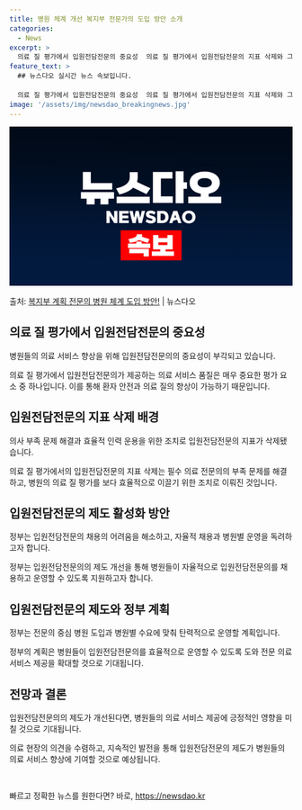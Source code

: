```yaml
---
title: 병원 체계 개선 복지부 전문가의 도입 방안 소개
categories:
  - News
excerpt: >
  의료 질 평가에서 입원전담전문의 중요성  의료 질 평가에서 입원전담전문의 지표 삭제와 그에 따른 논란에 대해…
feature_text: >
  ## 뉴스다오 실시간 뉴스 속보입니다.

  의료 질 평가에서 입원전담전문의 중요성  의료 질 평가에서 입원전담전문의 지표 삭제와 그에 따른 논란에 대해…
image: '/assets/img/newsdao_breakingnews.jpg'
---
```


![뉴스다오 속보](/assets/img/newsdao_breakingnews.jpg)

<p>출처: <a href="https://newsdao.kr/4627" rel="dofollow">복지부 계획 전문의 병원 체계 도입 방안!</a> | 뉴스다오</p>

<h2 data-ke-size="size26">의료 질 평가에서 입원전담전문의 중요성</h2>
<p data-ke-size="size16">병원들의 의료 서비스 향상을 위해 입원전담전문의의 중요성이 부각되고 있습니다.</p>
<p data-ke-size="size16">의료 질 평가에서 입원전담전문의가 제공하는 의료 서비스 품질은 매우 중요한 평가 요소 중 하나입니다. 이를 통해 환자 안전과 의료 질의 향상이 가능하기 때문입니다.</p>

<h2 data-ke-size="size26">입원전담전문의 지표 삭제 배경</h2>
<p data-ke-size="size16">의사 부족 문제 해결과 효율적 인력 운용을 위한 조치로 입원전담전문의 지표가 삭제됐습니다.</p>
<p data-ke-size="size16">의료 질 평가에서의 입원전담전문의 지표 삭제는 필수 의료 전문의의 부족 문제를 해결하고, 병원의 의료 질 평가를 보다 효율적으로 이끌기 위한 조치로 이뤄진 것입니다.</p>

<h2 data-ke-size="size26">입원전담전문의 제도 활성화 방안</h2>
<p data-ke-size="size16">정부는 입원전담전문의 채용의 어려움을 해소하고, 자율적 채용과 병원별 운영을 독려하고자 합니다.</p>
<p data-ke-size="size16">정부는 입원전담전문의의 제도 개선을 통해 병원들이 자율적으로 입원전담전문의를 채용하고 운영할 수 있도록 지원하고자 합니다.</p>

<h2 data-ke-size="size26">입원전담전문의 제도와 정부 계획</h2>
<p data-ke-size="size16">정부는 전문의 중심 병원 도입과 병원별 수요에 맞춰 탄력적으로 운영할 계획입니다.</p>
<p data-ke-size="size16">정부의 계획은 병원들이 입원전담전문의를 효율적으로 운영할 수 있도록 도와 전문 의료서비스 제공을 확대할 것으로 기대됩니다.</p>

<h2 data-ke-size="size26">전망과 결론</h2>
<p data-ke-size="size16">입원전담전문의의 제도가 개선된다면, 병원들의 의료 서비스 제공에 긍정적인 영향을 미칠 것으로 기대됩니다.</p>
<p data-ke-size="size16">의료 현장의 의견을 수렴하고, 지속적인 발전을 통해 입원전담전문의 제도가 병원들의 의료 서비스 향상에 기여할 것으로 예상됩니다.</p>
<p data-ke-size="size16">&nbsp;</p> 

빠르고 정확한 뉴스를 원한다면? 바로, <a href="https://newsdao.kr" rel="dofollow">https://newsdao.kr</a>


    
